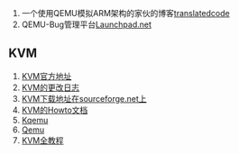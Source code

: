 
1. 一个使用QEMU模拟ARM架构的家伙的博客[translatedcode](https://translatedcode.wordpress.com/)
2. QEMU-Bug管理平台[Launchpad.net](https://bugs.launchpad.net/qemu/)


## KVM

1. [KVM官方地址](http://kvm.qumranet.com/kvmwiki)
2. [KVM的更改日志](http://kvm.qumranet.com/kvmwiki/ChangeLog)
3. [KVM下载地址在sourceforge.net上](https://sourceforge.net/projects/kvm/files/)
4. [KVM的Howto文档](http://kvm.qumranet.com/kvmwiki/HOWTO)
5. [Kqemu](http://sourceforge.net/projects/kqemu/)
6. [Qemu](http://fabrice.bellard.free.fr/qemu/index.html)
7. [KVM全教程](http://forum.ubuntu.org.cn/viewtopic.php?f=65&t=130210&sid=592708d954990bdd11e60bb7d115ed3a)